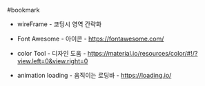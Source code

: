 #bookmark

* wireFrame - 코딩시 영역 간략화
  
* Font Awesome - 아이콘 - https://fontawesome.com/
* color Tool - 디자인 도움 - https://material.io/resources/color/#!/?view.left=0&view.right=0
* animation loading - 움직이는 로딩바 - https://loading.io/
